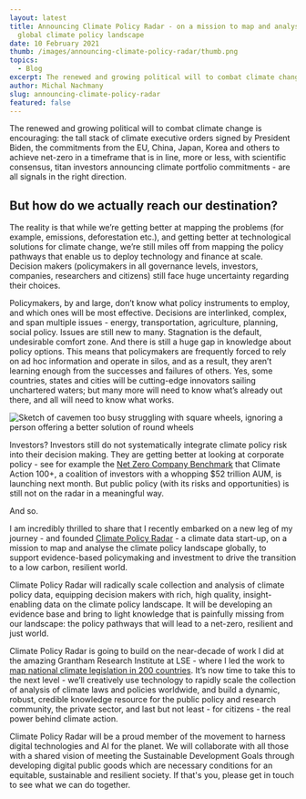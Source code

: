 ```yaml
---
layout: latest
title: Announcing Climate Policy Radar - on a mission to map and analyse the
  global climate policy landscape
date: 10 February 2021
thumb: /images/announcing-climate-policy-radar/thumb.png
topics:
  - Blog
excerpt: The renewed and growing political will to combat climate change is encouraging.
author: Michal Nachmany
slug: announcing-climate-policy-radar
featured: false
---
```

The renewed and growing political will to combat climate change is encouraging: the tall stack of climate executive orders signed by President Biden, the commitments from the EU, China, Japan, Korea and others to achieve net-zero in a timeframe that is in line, more or less, with scientific consensus, titan investors announcing climate portfolio commitments - are all signals in the right direction.

## But how do we actually reach our destination?

The reality is that while we’re getting better at mapping the problems (for example, emissions, deforestation etc.), and getting better at technological solutions for climate change, we’re still miles off from mapping the policy pathways that enable us to deploy technology and finance at scale. Decision makers (policymakers in all governance levels, investors, companies, researchers and citizens) still face huge uncertainty regarding their choices.

Policymakers, by and large, don’t know what policy instruments to employ, and which ones will be most effective. Decisions are interlinked, complex, and span multiple issues - energy, transportation, agriculture, planning, social policy. Issues are still new to many. Stagnation is the default, undesirable comfort zone. And there is still a huge gap in knowledge about policy options. This means that policymakers are frequently forced to rely on ad hoc information and operate in silos, and as a result, they aren’t learning enough from the successes and failures of others. Yes, some countries, states and cities will be cutting-edge innovators sailing unchartered waters; but many more will need to know what’s already out there, and all will need to know what works.

![Sketch of cavemen too busy struggling with square wheels, ignoring a person offering a better solution of round wheels](/images/announcing-climate-policy-radar/doodle-sketch.png)

Investors? Investors still do not systematically integrate climate policy risk into their decision making. They are getting better at looking at corporate policy - see for example the [Net Zero Company Benchmark](https://climatepolicyradar.org/) that Climate Action 100+, a coalition of investors with a whopping $52 trillion AUM, is launching next month. But public policy (with its risks and opportunities) is still not on the radar in a meaningful way.

And so.

I am incredibly thrilled to share that I recently embarked on a new leg of my journey - and founded [Climate Policy Radar](https://climatepolicyradar.org/) - a climate data start-up, on a mission to map and analyse the climate policy landscape globally, to support evidence-based policymaking and investment to drive the transition to a low carbon, resilient world.

Climate Policy Radar will radically scale collection and analysis of climate policy data, equipping decision makers with rich, high quality, insight-enabling data on the climate policy landscape. It will be developing an evidence base and bring to light knowledge that is painfully missing from our landscape: the policy pathways that will lead to a net-zero, resilient and just world.

Climate Policy Radar is going to build on the near-decade of work I did at the amazing Grantham Research Institute at LSE - where I led the work to [map national climate legislation in 200 countries](https://climatepolicyradar.org/). It’s now time to take this to the next level - we’ll creatively use technology to rapidly scale the collection of analysis of climate laws and policies worldwide, and build a dynamic, robust, credible knowledge resource for the public policy and research community, the private sector, and last but not least - for citizens - the real power behind climate action.

Climate Policy Radar will be a proud member of the movement to harness digital technologies and AI for the planet. We will collaborate with all those with a shared vision of meeting the Sustainable Development Goals through developing digital public goods which are necessary conditions for an equitable, sustainable and resilient society. If that's you, please get in touch to see what we can do together.